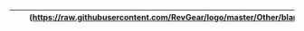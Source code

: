 | ![](https://raw.githubusercontent.com/RevGear/logo/master/Countries/AW/ArubaTV.png) | ![](https://raw.githubusercontent.com/RevGear/logo/master/Countries/AW/Telearuba.png) | (https://raw.githubusercontent.com/RevGear/logo/master/Other/blank.png) | (https://raw.githubusercontent.com/RevGear/logo/master/Other/blank.png) | (https://raw.githubusercontent.com/RevGear/logo/master/Other/blank.png) |
|:---:|:---:|:---:|:---:|:---:| 